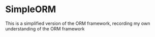 # SimpleORM
This is a simplified version of the ORM framework, recording my own understanding of the ORM framework
